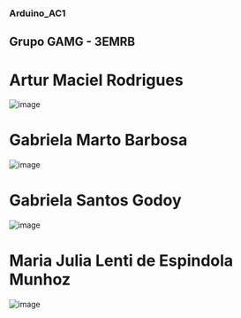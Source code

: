 ### Arduino_AC1

## Grupo GAMG - 3EMRB

# Artur Maciel Rodrigues
![image](https://user-images.githubusercontent.com/80834796/112920768-fe17a000-90df-11eb-9163-a48c33c7ee34.png)

# Gabriela Marto Barbosa
![image](https://user-images.githubusercontent.com/80834796/112920874-3323f280-90e0-11eb-9b80-38a0e1e6a638.png)

# Gabriela Santos Godoy
![image](https://user-images.githubusercontent.com/80834796/112920995-66668180-90e0-11eb-9041-de7084dba385.png)

# Maria Julia Lenti de Espindola Munhoz
![image](https://user-images.githubusercontent.com/80834796/112921048-79795180-90e0-11eb-86ee-fed28129ccca.png)
